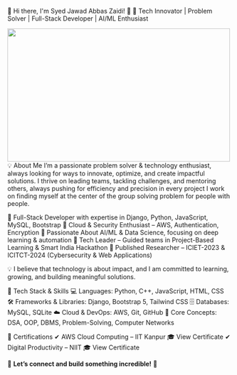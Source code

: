 🌟 Hi there, I'm Syed Jawad Abbas Zaidi! 👋
🚀 Tech Innovator | Problem Solver | Full-Stack Developer | AI/ML Enthusiast

<img src="https://i.gifer.com/9viJ.gif" width="500" height="300">
💡 About Me
I’m a passionate problem solver & technology enthusiast, always looking for ways to innovate, optimize, and create impactful solutions. I thrive on leading teams, tackling challenges, and mentoring others, always pushing for efficiency and precision in every project I work on finding myself at the center of the group solving problem for people with people.

🔹 Full-Stack Developer with expertise in Django, Python, JavaScript, MySQL, Bootstrap
🔹 Cloud & Security Enthusiast – AWS, Authentication, Encryption
🔹 Passionate About AI/ML & Data Science, focusing on deep learning & automation
🔹 Tech Leader – Guided teams in Project-Based Learning & Smart India Hackathon
🔹 Published Researcher – ICIET-2023 & ICITCT-2024 (Cybersecurity & Web Applications)

💡 I believe that technology is about impact, and I am committed to learning, growing, and building meaningful solutions.

🚀 Tech Stack & Skills
💻 Languages: Python, C++, JavaScript, HTML, CSS
🛠 Frameworks & Libraries: Django, Bootstrap 5, Tailwind CSS
🗄 Databases: MySQL, SQLite
☁ Cloud & DevOps: AWS, Git, GitHub
🧠 Core Concepts: DSA, OOP, DBMS, Problem-Solving, Computer Networks

📜 Certifications
✔ AWS Cloud Computing – IIT Kanpur 🎓 View Certificate
✔ Digital Productivity – NIIT 🎓 View Certificate

📌 **Let’s connect and build something incredible!** 🚀  
